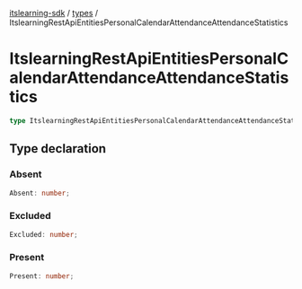 [itslearning-sdk](../../modules.md) / [types](../index.md) / ItslearningRestApiEntitiesPersonalCalendarAttendanceAttendanceStatistics

# ItslearningRestApiEntitiesPersonalCalendarAttendanceAttendanceStatistics

```ts
type ItslearningRestApiEntitiesPersonalCalendarAttendanceAttendanceStatistics = object;
```

## Type declaration

### Absent

```ts
Absent: number;
```

### Excluded

```ts
Excluded: number;
```

### Present

```ts
Present: number;
```
